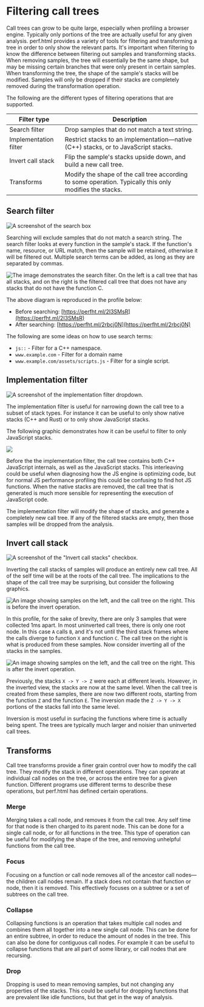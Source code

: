 # Filtering call trees

Call trees can grow to be quite large, especially when profiling a browser engine. Typically only portions of the tree are actually useful for any given analysis. perf.html provides a variety of tools for filtering and transforming a tree in order to only show the relevant parts. It's important when filtering to know the difference between filtering out samples and transforming stacks. When removing samples, the tree will essentially be the same shape, but may be missing certain branches that were only present in certain samples. When transforming the tree, the shape of the sample's stacks will be modified. Samples will only be dropped if their stacks are completely removed during the transformation operation.

The following are the different types of filtering operations that are supported.

| Filter type | Description |
| ----------- | ----------- |
| Search filter | Drop samples that do not match a text string. |
| Implementation filter | Restrict stacks to an implementation—native (C++) stacks, or to JavaScript stacks. |
| Invert call stack | Flip the sample's stacks upside down, and build a new call tree. |
| Transforms | Modify the shape of the call tree according to some operation. Typically this only modifies the stacks. |

## Search filter

![A screenshot of the search box](../images/search-2018-05.jpg)

Searching will exclude samples that do not match a search string. The search filter looks at every function in the sample's stack. If the function's name, resource, or URL match, then the sample will be retained, otherwise it will be filtered out. Multiple search terms can be added, as long as they are separated by commas.

![The image demonstrates the search filter. On the left is a call tree that has all stacks, and on the right is the filtered call tree that does not have any stacks that do not have the function C.](../images/filter-search.svg)

The above diagram is reproduced in the profile below:

* Before searching: [https://perfht.ml/2I3SMsR](https://perfht.ml/2I3SMsR)
* After searching: [https://perfht.ml/2rbcj0N](https://perfht.ml/2rbcj0N)

The following are some ideas on how to use search terms:

 * `js::` - Filter for a C++ namespace.
 * `www.example.com` - Filter for a domain name
 * `www.example.com/assets/scripts.js` - Filter for a single script.

## Implementation filter

![A screenshot of the implementation filter dropdown.](../images/implementation-2018-05.jpg)

The implementation filter is useful for narrowing down the call tree to a subset of stack types. For instance it can be useful to only show native stacks (C++ and Rust) or to only show JavaScript stacks.

The following graphic demonstrates how it can be useful to filter to only JavaScript stacks.

![](../images/implementation-filter.svg)

Before the the implementation filter, the call tree contains both C++ JavaScript internals, as well as the JavaScript stacks. This interleaving could be useful when diagnosing how the JS engine is optimizing code, but for normal JS performance profiling this could be confusing to find hot JS functions. When the native stacks are removed, the call tree that is generated is much more sensible for representing the execution of JavaScript code.

The implementation filter will modify the shape of stacks, and generate a completely new call tree. If any of the filtered stacks are empty, then those samples will be dropped from the analysis.

## Invert call stack

![A screenshot of the "Invert call stacks" checkbox.](../images/invert-2018-05.jpg)

Inverting the call stacks of samples will produce an entirely new call tree. All of the self time will be at the roots of the call tree. The implications to the shape of the call tree may be surprising, but consider the following graphics.

![An image showing samples on the left, and the call tree on the right. This is before the invert operation.](../images/invert-before.svg)

In this profile, for the sake of brevity, there are only 3 samples that were collected 1ms apart. In most uninverted call trees, there is only one root node. In this case `A` calls `B`, and it's not until the third stack frames where the calls diverge to function `X` and function `C`. The call tree on the right is what is produced from these samples. Now consider inverting all of the stacks in the samples.

![An image showing samples on the left, and the call tree on the right. This is after the invert operation.](../images/invert-after.svg)

Previously, the stacks `X -> Y -> Z` were each at different levels. However, in the inverted view, the stacks are now at the same level. When the call tree is created from these samples, there are now two different roots, starting from the function `Z` and the function `E`. The inversion made the `Z -> Y -> X` portions of the stacks fall into the same level.

Inversion is most useful in surfacing the functions where time is actually being spent. The trees are typically much larger and noisier than uninverted call trees.

## Transforms

Call tree transforms provide a finer grain control over how to modify the call tree. They modify the stack in different operations. They can operate at individual call nodes on the tree, or across the entire tree for a given function. Different programs use different terms to describe these operations, but perf.html has defined certain operations.

### Merge

Merging takes a call node, and removes it from the call tree. Any self time for that node is then charged to its parent node. This can be done for a single call node, or for all functions in the tree. This type of operation can be useful for modifying the shape of the tree, and removing unhelpful functions from the call tree.

### Focus

Focusing on a function or call node removes all of the ancestor call nodes—the children call nodes remain. If a stack does not contain that function or node, then it is removed. This effectively focuses on a subtree or a set of subtrees on the call tree.

### Collapse

Collapsing functions is an operation that takes multiple call nodes and combines them all together into a new single call node. This can be done for an entire subtree, in order to reduce the amount of nodes in the tree. This can also be done for contiguous call nodes. For example it can be useful to collapse functions that are all part of some library, or call nodes that are recursing.

### Drop

Dropping is used to mean removing samples, but not changing any properties of the stacks. This could be useful for dropping functions that are prevalent like idle functions, but that get in the way of analysis.
